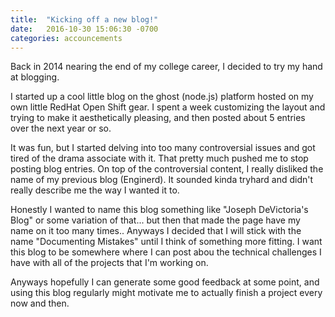 ```yaml
---
title:  "Kicking off a new blog!"
date:   2016-10-30 15:06:30 -0700
categories: accouncements
---
```


Back in 2014 nearing the end of my college career, I decided to try my hand at blogging.

I started up a cool little blog on the ghost (node.js) platform hosted on my own little RedHat Open Shift gear.  I spent a week customizing the layout and trying to make it aesthetically pleasing, and then posted about 5 entries over the next year or so.  

It was fun, but I started delving into too many controversial issues and got tired of the drama associate with it.  That pretty much pushed me to stop posting blog entries. On top of the controversial content, I really disliked the name of my previous blog (Enginerd).  It sounded kinda tryhard and didn't really describe me the way I wanted it to.

Honestly I wanted to name this blog something like "Joseph DeVictoria's Blog" or some variation of that... but then that made the page have my name on it too many times.. Anyways I decided that I will stick with the name "Documenting Mistakes" until I think of something more fitting.  I want this blog to be somewhere where I can post abou the technical challenges I have with all of the projects that I'm working on.

Anyways hopefully I can generate some good feedback at some point, and using this blog regularly might motivate me to actually finish a project every now and then.
